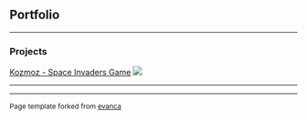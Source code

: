 ## Portfolio

---

### Projects

[Kozmoz - Space Invaders Game](/sample_page)
<img src="https://raw.githubusercontent.com/soderqw/Kozmoz/master/logo.png"/>

---





---
<p style="font-size:12px">Page template forked from <a href="https://github.com/evanca/quick-portfolio">evanca</a></p>
<!-- Remove above link if you don't want to attibute -->
